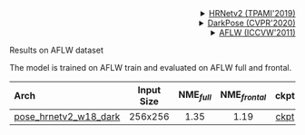 <!-- [ALGORITHM] -->

<details>
<summary align="right"><a href="https://ieeexplore.ieee.org/abstract/document/9052469/">HRNetv2 (TPAMI'2019)</a></summary>

```bibtex
@article{WangSCJDZLMTWLX19,
  title={Deep High-Resolution Representation Learning for Visual Recognition},
  author={Jingdong Wang and Ke Sun and Tianheng Cheng and
          Borui Jiang and Chaorui Deng and Yang Zhao and Dong Liu and Yadong Mu and
          Mingkui Tan and Xinggang Wang and Wenyu Liu and Bin Xiao},
  journal={TPAMI},
  year={2019}
}
```

</details>

<!-- [ALGORITHM] -->

<details>
<summary align="right"><a href="http://openaccess.thecvf.com/content_CVPR_2020/html/Zhang_Distribution-Aware_Coordinate_Representation_for_Human_Pose_Estimation_CVPR_2020_paper.html">DarkPose (CVPR'2020)</a></summary>

```bibtex
@inproceedings{zhang2020distribution,
  title={Distribution-aware coordinate representation for human pose estimation},
  author={Zhang, Feng and Zhu, Xiatian and Dai, Hanbin and Ye, Mao and Zhu, Ce},
  booktitle={Proceedings of the IEEE/CVF Conference on Computer Vision and Pattern Recognition},
  pages={7093--7102},
  year={2020}
}
```

</details>

<!-- [DATASET] -->

<details>
<summary align="right"><a href="https://ieeexplore.ieee.org/abstract/document/6130513/">AFLW (ICCVW'2011)</a></summary>

```bibtex
@inproceedings{koestinger2011annotated,
  title={Annotated facial landmarks in the wild: A large-scale, real-world database for facial landmark localization},
  author={Koestinger, Martin and Wohlhart, Paul and Roth, Peter M and Bischof, Horst},
  booktitle={2011 IEEE international conference on computer vision workshops (ICCV workshops)},
  pages={2144--2151},
  year={2011},
  organization={IEEE}
}
```

</details>

Results on AFLW dataset

The model is trained on AFLW train and evaluated on AFLW full and frontal.

| Arch                                              | Input Size | NME<sub>*full*</sub> | NME<sub>*frontal*</sub> |                       ckpt                        |                        log                        |
| :------------------------------------------------ | :--------: | :------------------: | :---------------------: | :-----------------------------------------------: | :-----------------------------------------------: |
| [pose_hrnetv2_w18_dark](/configs/face_2d_keypoint/topdown_heatmap/aflw/td-hm_hrnetv2-w18_dark-8xb64-60e_aflw-256x256.py) |  256x256   |         1.35         |          1.19           | [ckpt](https://download.openmmlab.com/mmpose/face/darkpose/hrnetv2_w18_aflw_256x256_dark-219606c0_20210125.pth) | [log](https://download.openmmlab.com/mmpose/face/darkpose/hrnetv2_w18_aflw_256x256_dark_20210125.log.json) |
